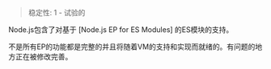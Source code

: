 
<!--introduced_in=v8.5.0-->

> 稳定性: 1 - 试验的

<!--name=esm-->

Node.js包含了对基于 [Node.js EP for ES Modules] 的ES模块的支持。

不是所有EP的功能都是完整的并且将随着VM的支持和实现而就绪的。有问题的地方正在被修改完善。

